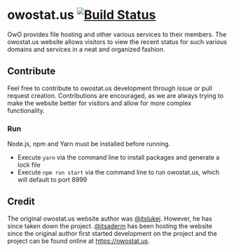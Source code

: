 # owostat.us [![Build Status](https://travis-ci.org/mathhulk/owostat.us.svg?branch=master)](https://travis-ci.org/mathhulk/owostat.us)
OwO provides file hosting and other various services to their members. The owostat.us website allows visitors to view the recent status for such various domains and services in a neat and organized fashion.

## Contribute
Feel free to contribute to owostat.us development through issue or pull request creation. Contributions are encouraged, as we are always trying to make the website better for visitors and allow for more complex functionality.

### Run
Node.js, npm and Yarn must be installed before running. 
* Execute `yarn` via the command line to install packages and generate a lock file
* Execute `npm run start` via the command line to run owostat.us, which will default to port 8999

## Credit
The original owostat.us website author was [@itslukej](https://github.com/itslukej). However, he has since taken down the project. [@itsaderm](https://github.com/itsaderm) has been hosting the website since the original author first started development on the project and the project can be found online at https://owostat.us.
